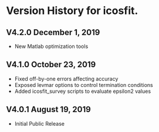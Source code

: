 # Version History for icosfit.

## V4.2.0 December 1, 2019

  * New Matlab optimization tools

## V4.1.0 October 23, 2019

  * Fixed off-by-one errors affecting accuracy
  * Exposed levmar options to control termination conditions
  * Added icosfit_survey scripts to evaluate epsilon2 values

## V4.0.1 August 19, 2019

  * Initial Public Release

